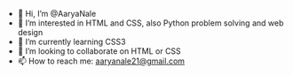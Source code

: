 - 👋 Hi, I’m @AaryaNale
- 👀 I’m interested in HTML and CSS, also Python problem solving and web design 
- 🌱 I’m currently learning CSS3
- 💞️ I’m looking to collaborate on HTML or CSS
- 📫 How to reach me: aaryanale21@gmail.com

<!---
AaryaNale/AaryaNale is a ✨ special ✨ repository because its `README.md` (this file) appears on your GitHub profile.
You can click the Preview link to take a look at your changes.
--->
